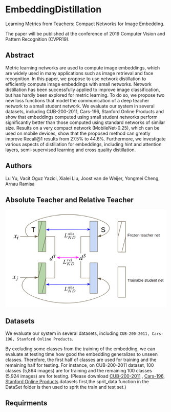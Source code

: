 # EmbeddingDistillation
Learning Metrics from Teachers: Compact Networks for Image Embedding.

The paper will be published at the conference of 2019 Computer Vision and Pattern Recognition (CVPR19). 

## Abstract
Metric learning networks are used to compute image embeddings, which are widely used in many applications such as image retrieval and face recognition. In this paper, we propose to use network distillation to efficiently compute image embeddings with small networks. Network distillation has been successfully applied to improve image classification, but has hardly been explored for metric learning. To do so, we propose two new loss functions that model the communication of a deep teacher network to a small student network. We evaluate our system in several datasets, including CUB-200-2011, Cars-196, Stanford Online Products and show that embeddings computed using small student networks perform significantly better than those computed using standard networks of similar size. Results on a very compact network (MobileNet-0.25), which can be used on mobile devices, show that the proposed method can greatly improve Recall@1 results from 27.5\% to 44.6\%. Furthermore, we investigate various aspects of distillation for embeddings, including hint and attention layers, semi-supervised learning and cross quality distillation.

## Authors
Lu Yu, Vacit Oguz Yazici, Xialei Liu, Joost van de Weijer, Yongmei Cheng, Arnau Ramisa 

## Absolute Teacher and Relative Teacher
![Absolute Teacher and Relative Teacher](./abs_rel.png)

## Datasets
We evaluate our system in several datasets, including ```CUB-200-2011, Cars-196, Stanford Online Products```.

By excluding some classes from the training of the embedding, we can evaluate at testing time how good the embedding generalizes to unseen classes. Therefore, the first half of classes are used for training and the remaining half for testing. For instance, on CUB-200-2011 dataset, 100 classes (5,864 images) are for training and the remaining 100 classes (5,924 images) are for testing. (Please download [CUB-200-2011](http://www.vision.caltech.edu/visipedia/CUB-200-2011.html) , [Cars-196](https://ai.stanford.edu/~jkrause/cars/car_dataset.html), [Stanford Online Products](http://cvgl.stanford.edu/projects/lifted_struct/) datasets first,the sprit_data function in the DataSet folder is then used to sprit the train and test set.)

## Requirments
